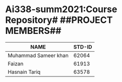 # Ai338-summ2021:Course Repository# ##PROJECT MEMBERS##

|      NAME        |  STD-ID  |
| ---------------- | -------- |
| Muhammad Sameer khan  |   62064  |
| Faizan    |   61913  |
| Hasnain Tariq   |   63578  |
